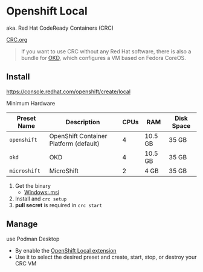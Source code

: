# Openshift Local

aka. Red Hat CodeReady Containers (CRC)

[CRC.org](https://github.com/crc-org)
> If you want to use CRC without any Red Hat software, there is also a bundle for [OKD](https://okd.io/), which configures a VM based on Fedora CoreOS.

## Install

<https://console.redhat.com/openshift/create/local>

Minimum Hardware

|Preset Name| Description |CPUs| RAM| Disk Space|
| ---- |---- |----  |---- |---- |
|`openshift`| OpenShift Container Platform (default) | 4 |10.5 GB| 35 GB|
|`okd` | OKD |4 |10.5 GB| 35 GB|
|`microshift` |MicroShift| 2 |4 GB |35 GB|

1. Get the binary
    - [Windows:.msi](https://cn9yc2hk0gzg.objectstorage.ap-singapore-1.oci.customer-oci.com/n/cn9yc2hk0gzg/b/install-binary/o/redhat%2Fopenshift%2Fcrc-windows-amd64.msi)
2. Install and `crc setup`
3. **pull secret** is required in `crc start`

## Manage

use Podman Desktop

- By enable the [OpenShift Local extension](https://podman-desktop.io/docs/openshift/openshift-local)
- Use it to select the desired preset and create, start, stop, or destroy your CRC VM
